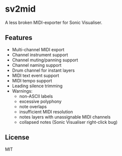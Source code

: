 # sv2mid

A less broken MIDI-exporter for Sonic Visualiser.

## Features

- Multi-channel MIDI export
- Channel instrument support
- Channel muting/panning support
- Channel naming support
- Drum channel for instant layers
- MIDI text event support
- MIDI tempo support
- Leading silence trimming
- Warnings:
    - non-ASCII labels
    - excessive polyphony
    - note overlaps
    - insufficient MIDI resolution
    - notes layers with unassignable MIDI channels
    - collapsed notes (Sonic Visualiser right-click bug)

## License

MIT
